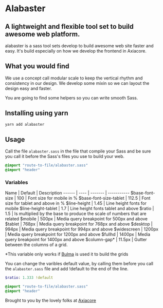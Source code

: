 # Alabaster

## A lightweight and flexible tool set to build awesome web platform.

alabaster is a sass tool sets develop to build awesome web site faster and easy. It's build especially on how we develop the frontend in Axiacore.

## What you would find

We use a concept call modular scale to keep the vertical rhythm and consistency in our design. We develop some mixin so we can layout the design easy and faster.

You are going to find some helpers so you can write smooth Sass.

## Installing using yarn

```bash
yarn add alabaster
```

## Usage

Call the file `alabaster.sass` in the file that compile your Sass and be sure you call it before the Sass's files you use to build your web.

```sass
@import "route-to-file/alabaster.sass"
@import "header"
```

### Variables

Name | Default | Description
------ | ---- | ------- | -----------
$base-font-size | 100 | Font size for mobile in %
$base-font-size-tablet | 112.5 | Font size for tablet and above in %
$line-height | 1.45 | Line height fonts for mobile
$line-height-tablet | 1.7 | Line height fonts tablet and above
$ratio | 1.5 | Is multiplied by the base to produce the scale of numbers that are related
$mobile | 500px | Media query breakpoint for 500px and above
$tablet | 768px | Media query breakpoint for 768px and above
$desktop | 994px | Media query breakpoint for 994px and above
$widescreen | 1200px | Media query breakpoint for 1200px and above
$fullhd | 1400px | Media query breakpoint for 1400px and above
$column-gap* | 11.5px | Gutter between the columns of a grid.

*This variable only works if [Bulma](https://bulma.io/) is used it to build the grids

You can change the varibles default value, by calling them before you call the `alabaster.sass` file and add !default to the end of the line.

```sass
$ratio: 1.333 !default

@import "route-to-file/alabaster.sass"
@import "header"
```

Brought to you by the lovely folks at [Axiacore](https://axiacore.com/)
